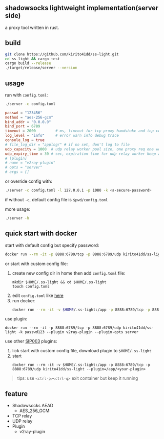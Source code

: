 ## shadowsocks lightweight implementation(server side)
a proxy tool written in rust.

## build
```bash
git clone https://github.com/kirito41dd/ss-light.git
cd ss-light && cargo test
cargo build --release
./target/release/server --version
```
## usage
run with `config.toml`:
```bash
./server -c config.toml
```
```toml
passwd = "123456"
method = "aes-256-gcm"
bind_addr = "0.0.0.0"
bind_port = 6789
timeout = 2000         # ms, timeout for tcp proxy handshake and tcp connect
log_level = "info"     # error warn info debug trace
console_log = true
# file_log_dir = "applog/" # if no set, don't log to file
udp_capacity = 1000  # udp relay worker pool size, one proxy req one worker
udp_expiry_time = 30 # sec, expiration time for udp relay worker keep alive
# [plugin]
# name = "v2ray-plugin"
# opts = "server"
# args = []
```

or override config with: 
```bash
./server -c config.toml -l 127.0.0.1 -p 1080 -k <a-secure-password>
```
if without `-c`, default config file is `$pwd/config.toml`

more usage:
```bash
./server -h
```

## quick start with docker
start with default config but specify password:
```bash
docker run --rm -it -p 8888:6789/tcp -p 8888:6789/udp kirito41dd/ss-light -k passwd123
```
or start with custom config file:
1. create new config dir in home then add `config.toml` file:
    ```
    mkdir $HOME/.ss-light && cd $HOME/.ss-light
    touch config.toml
    ```
2. edit `config.toml` like [here](#usage)
3. run docker:
    ```bash
    docker run --rm -it -v $HOME/.ss-light:/app -p 8888:6789/tcp -p 8888:6789/udp kirito41dd/ss-light
    ```
use plugin:
```
docker run --rm -it -p 8888:6789/tcp -p 8888:6789/udp kirito41dd/ss-light -k passwd123 --plugin v2ray-plugin --plugin-opts server
```
use other [SIP003](https://shadowsocks.org/en/wiki/Plugin.html) plugins:
1. lick start with custom config file, download plugin to `$HOME/.ss-light`
2. start
    ```
    docker run --rm -it -v $HOME/.ss-light:/app -p 8888:6789/tcp -p 8888:6789/udp kirito41dd/ss-light --plugin=/app/<your-plugin>
    ```


> tips: use `<ctrl-p><ctrl-q>` exit container but keep it running



## feature
* Shadowsocks AEAD
    * AES_256_GCM
* TCP relay
* UDP relay
* Plugin
    * v2ray-plugin

